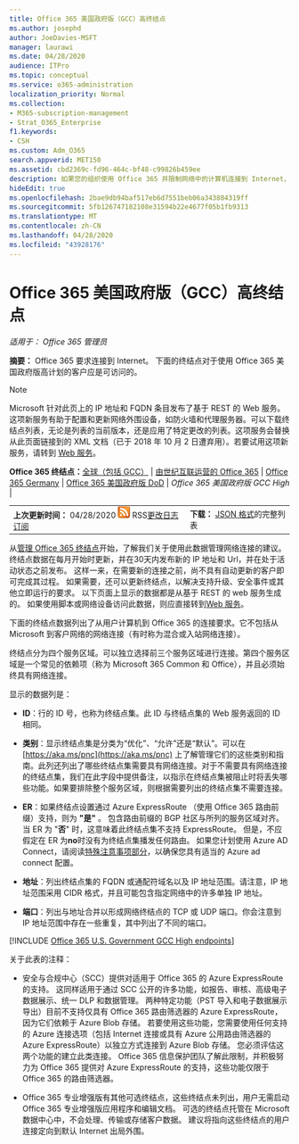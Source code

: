 ```yaml
---
title: Office 365 美国政府版（GCC）高终结点
ms.author: josephd
author: JoeDavies-MSFT
manager: laurawi
ms.date: 04/28/2020
audience: ITPro
ms.topic: conceptual
ms.service: o365-administration
localization_priority: Normal
ms.collection:
- M365-subscription-management
- Strat_O365_Enterprise
f1.keywords:
- CSH
ms.custom: Adm_O365
search.appverid: MET150
ms.assetid: cbd2369c-fd96-464c-bf48-c99826b459ee
description: 如果您的组织使用 Office 365 并限制网络中的计算机连接到 Internet，则在下面将找到应包含在出站允许列表中的终结点（Fqdn、端口、Url、IPv4 和 IPv6 地址范围），以确保您的计算机可以成功使用 Office 365。
hideEdit: true
ms.openlocfilehash: 2bae9db94baf517eb6d7551beb06a343804319ff
ms.sourcegitcommit: 5fb126747182108e31594b22e4677f05b1fb9313
ms.translationtype: MT
ms.contentlocale: zh-CN
ms.lasthandoff: 04/28/2020
ms.locfileid: "43928176"
---
```

# <a name="office-365-us-government-gcc-high-endpoints"></a>Office 365 美国政府版（GCC）高终结点

 *适用于： Office 365 管理员*

**摘要：** Office 365 要求连接到 Internet。 下面的终结点对于使用 Office 365 美国政府版高计划的客户应是可访问的。
  
> [!NOTE]
> Microsoft 针对此页上的 IP 地址和 FQDN 条目发布了基于 REST 的 Web 服务。这项新服务有助于配置和更新网络外围设备，如防火墙和代理服务器。可以下载终结点列表，无论是列表的当前版本，还是应用了特定更改的列表。这项服务会替换从此页面链接到的 XML 文档（已于 2018 年 10 月 2 日遭弃用）。若要试用这项新服务，请转到 [Web 服务](office-365-ip-web-service.md)。
  
 **Office 365 终结点：**[全球（包括 GCC）](urls-and-ip-address-ranges.md) | [由世纪互联运营的 Office 365](urls-and-ip-address-ranges-21vianet.md)  | [Office 365 Germany](office-365-germany-endpoints.md)  | [Office 365 美国政府版 DoD](office-365-u-s-government-dod-endpoints.md) | *Office 365 美国政府版 GCC High* |
  
|||
|:-----|:-----|
|**上次更新时间：** 04/28/2020 ![-](media/5dc6bb29-25db-4f44-9580-77c735492c4b.png) RSS[更改日志订阅](https://endpoints.office.com/version/USGOVGCCHigh?allversions=true&format=rss&clientrequestid=b10c5ed1-bad1-445f-b386-b919946339a7) <br/> |**下载：** [JSON 格式](https://endpoints.office.com/endpoints/USGOVGCCHigh?clientrequestid=b10c5ed1-bad1-445f-b386-b919946339a7)的完整列表 <br/> |

 从[管理 Office 365 终结点](managing-office-365-endpoints.md)开始，了解我们关于使用此数据管理网络连接的建议。 终结点数据在每月开始时更新，并在30天内发布新的 IP 地址和 Url，并在处于活动状态之前发布。 这样一来，在需要新的连接之前，尚不具有自动更新的客户即可完成其过程。 如果需要，还可以更新终结点，以解决支持升级、安全事件或其他立即运行的要求。 以下页面上显示的数据都是从基于 REST 的 web 服务生成的。 如果使用脚本或网络设备访问此数据，则应直接转到[Web 服务](office-365-ip-web-service.md)。

下面的终结点数据列出了从用户计算机到 Office 365 的连接要求。它不包括从 Microsoft 到客户网络的网络连接（有时称为混合或入站网络连接）。

终结点分为四个服务区域。可以独立选择前三个服务区域进行连接。第四个服务区域是一个常见的依赖项（称为 Microsoft 365 Common 和 Office），并且必须始终具有网络连接。

显示的数据列是：

- **ID**：行的 ID 号，也称为终结点集。此 ID 与终结点集的 Web 服务返回的 ID 相同。

- **类别**：显示终结点集是分类为“优化”、“允许”还是“默认”。可以在 [https://aka.ms/pnc](https://aka.ms/pnc) 上了解管理它们的这些类别和指南。此列还列出了哪些终结点集需要具有网络连接。对于不需要具有网络连接的终结点集，我们在此字段中提供备注，以指示在终结点集被阻止时将丢失哪些功能。如果要排除整个服务区域，则根据需要列出的终结点集不需要连接。

- **ER**：如果终结点设置通过 Azure ExpressRoute （使用 Office 365 路由前缀）支持，则为 **"是"** 。 包含路由前缀的 BGP 社区与所列的服务区域对齐。 当 ER 为 "**否**" 时，这意味着此终结点集不支持 ExpressRoute。 但是，不应假定在 ER 为**no**时没有为终结点集播发任何路由。 如果您计划使用 Azure AD Connect，请阅读[特殊注意事项部分](https://docs.microsoft.com/azure/active-directory/hybrid/reference-connect-instances#microsoft-azure-government)，以确保您具有适当的 Azure ad connect 配置。

- **地址**：列出终结点集的 FQDN 或通配符域名以及 IP 地址范围。请注意，IP 地址范围采用 CIDR 格式，并且可能包含指定网络中的许多单独 IP 地址。
 
- **端口**：列出与地址合并以形成网络终结点的 TCP 或 UDP 端口。你会注意到 IP 地址范围中存在一些重复，其中列出了不同的端口。
 
[!INCLUDE [Office 365 U.S. Government GCC High endpoints](./includes/office-365-u.s.-government-gcc-high-endpoints.md)]

关于此表的注释：

- 安全与合规中心（SCC）提供对适用于 Office 365 的 Azure ExpressRoute 的支持。 这同样适用于通过 SCC 公开的许多功能，如报告、审核、高级电子数据展示、统一 DLP 和数据管理。 两种特定功能（PST 导入和电子数据展示导出）目前不支持仅具有 Office 365 路由筛选器的 Azure ExpressRoute，因为它们依赖于 Azure Blob 存储。 若要使用这些功能，您需要使用任何支持的 Azure 连接选项（包括 Internet 连接或具有 Azure 公用路由筛选器的 Azure ExpressRoute）以独立方式连接到 Azure Blob 存储。 您必须评估这两个功能的建立此类连接。 Office 365 信息保护团队了解此限制，并积极努力为 Office 365 提供对 Azure ExpressRoute 的支持，这些功能仅限于 Office 365 的路由筛选器。

- Office 365 专业增强版有其他可选终结点，这些终结点未列出，用户无需启动 Office 365 专业增强版应用程序和编辑文档。 可选的终结点托管在 Microsoft 数据中心中，不会处理、传输或存储客户数据。 建议将指向这些终结点的用户连接定向到默认 Internet 出局外围。

